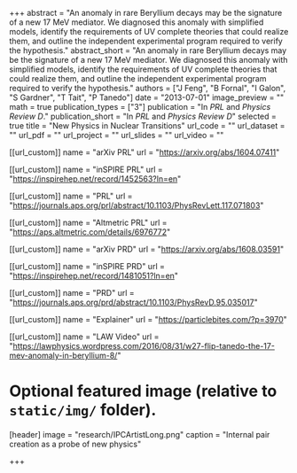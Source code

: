 +++
abstract = "An anomaly in rare Beryllium decays may be the signature of a new 17 MeV mediator. We diagnosed this anomaly with simplified models, identify the requirements of UV complete theories that could realize them, and outline the independent experimental program required to verify the hypothesis."
abstract_short = "An anomaly in rare Beryllium decays may be the signature of a new 17 MeV mediator. We diagnosed this anomaly with simplified models, identify the requirements of UV complete theories that could realize them, and outline the independent experimental program required to verify the hypothesis."
authors = ["J Feng", "B Fornal", "I Galon", "S Gardner", "T Tait", "P Tanedo"]
date = "2013-07-01"
image_preview = ""
math = true
publication_types = ["3"]
publication = "In *PRL* and *Physics Review D*."
publication_short = "In *PRL* and *Physics Review D*"
selected = true
title = "New Physics in Nuclear Transitions"
url_code = ""
url_dataset = ""
url_pdf = ""
url_project = ""
url_slides = ""
url_video = ""

[[url_custom]]
name = "arXiv PRL"
url = "https://arxiv.org/abs/1604.07411"

[[url_custom]]
name = "inSPIRE PRL"
url = "https://inspirehep.net/record/1452563?ln=en"


[[url_custom]]
name = "PRL"
url = "https://journals.aps.org/prl/abstract/10.1103/PhysRevLett.117.071803"

[[url_custom]]
name = "Altmetric PRL"
url = "https://aps.altmetric.com/details/6976772"

[[url_custom]]
name = "arXiv PRD"
url = "https://arxiv.org/abs/1608.03591"

[[url_custom]]
name = "inSPIRE PRD"
url = "https://inspirehep.net/record/1481051?ln=en"

[[url_custom]]
name = "PRD"
url = "https://journals.aps.org/prd/abstract/10.1103/PhysRevD.95.035017"

[[url_custom]]
name = "Explainer"
url = "https://particlebites.com/?p=3970"

[[url_custom]]
name = "LAW Video"
url = "https://lawphysics.wordpress.com/2016/08/31/w27-flip-tanedo-the-17-mev-anomaly-in-beryllium-8/"



# Optional featured image (relative to `static/img/` folder).
[header]
image = "research/IPCArtistLong.png"
caption = "Internal pair creation as a probe of new physics"

+++